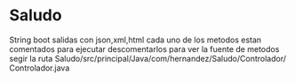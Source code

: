 # Saludo
String boot salidas con json,xml,html
cada uno de los metodos estan comentados
para ejecutar descomentarlos
para ver la fuente de  metodos segir la ruta 
Saludo/src/principal/Java/com/hernandez/Saludo/Controlador/ Controlador.java 
